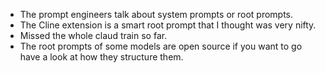 - The prompt engineers talk about system prompts or root prompts.
- The Cline extension is a smart root prompt that I thought was very nifty.
- Missed the whole claud train so far.
- The root prompts of some models are open source if you want to go have a look at how they structure them.